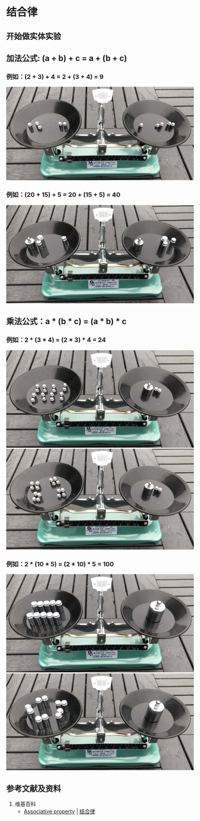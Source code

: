 # 结合律

## 开始做实体实验

## 加法公式: (a + b) + c = a + (b + c)
### 例如：(2 + 3) + 4 = 2 + (3 + 4) = 9

![](/images/数系/加减乘除的运算规律/结合律/1a1.jpg)

### 例如：(20 + 15) + 5 = 20 + (15 + 5) = 40

![](/images/数系/加减乘除的运算规律/结合律/2a1.jpg)

## 乘法公式：a * (b * c) = (a * b) * c
### 例如：2 * (3 * 4) = (2 * 3) * 4 = 24

![](/images/数系/加减乘除的运算规律/结合律/3a1.jpg)
![](/images/数系/加减乘除的运算规律/结合律/3a2.jpg)

### 例如：2 * (10 * 5) = (2 * 10) * 5 = 100

![](/images/数系/加减乘除的运算规律/结合律/4a1.jpg)
![](/images/数系/加减乘除的运算规律/结合律/4a2.jpg)

## 参考文献及资料

1. 维基百科
	- [Associative property](https://en.wikipedia.org/wiki/Associative_property) | [结合律](https://zh.wikipedia.org/wiki/%E7%BB%93%E5%90%88%E5%BE%8B) 

